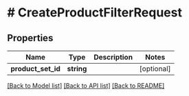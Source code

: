 # # CreateProductFilterRequest

## Properties

Name | Type | Description | Notes
------------ | ------------- | ------------- | -------------
**product_set_id** | **string** |  | [optional]

[[Back to Model list]](../../README.md#models) [[Back to API list]](../../README.md#endpoints) [[Back to README]](../../README.md)
